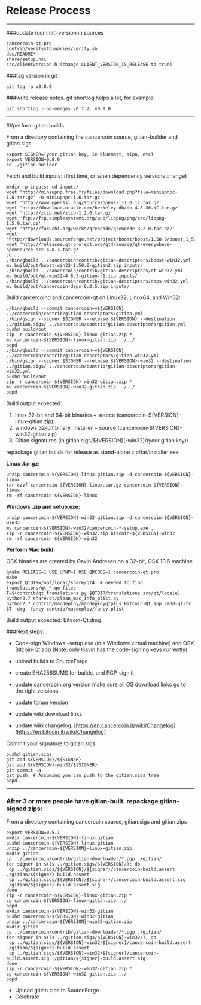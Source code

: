 Release Process
====================

* * *

###update (commit) version in sources


	cancercoin-qt.pro
	contrib/verifysfbinaries/verify.sh
	doc/README*
	share/setup.nsi
	src/clientversion.h (change CLIENT_VERSION_IS_RELEASE to true)

###tag version in git

	git tag -a v0.8.0

###write release notes. git shortlog helps a lot, for example:

	git shortlog --no-merges v0.7.2..v0.8.0

* * *

##perform gitian builds

 From a directory containing the cancercoin source, gitian-builder and gitian.sigs
  
	export SIGNER=(your gitian key, ie bluematt, sipa, etc)
	export VERSION=0.8.0
	cd ./gitian-builder

 Fetch and build inputs: (first time, or when dependency versions change)

	mkdir -p inputs; cd inputs/
	wget 'http://miniupnp.free.fr/files/download.php?file=miniupnpc-1.6.tar.gz' -O miniupnpc-1.6.tar.gz
	wget 'http://www.openssl.org/source/openssl-1.0.1c.tar.gz'
	wget 'http://download.oracle.com/berkeley-db/db-4.8.30.NC.tar.gz'
	wget 'http://zlib.net/zlib-1.2.6.tar.gz'
	wget 'ftp://ftp.simplesystems.org/pub/libpng/png/src/libpng-1.5.9.tar.gz'
	wget 'http://fukuchi.org/works/qrencode/qrencode-3.2.0.tar.bz2'
	wget 'http://downloads.sourceforge.net/project/boost/boost/1.50.0/boost_1_50_0.tar.bz2'
	wget 'http://releases.qt-project.org/qt4/source/qt-everywhere-opensource-src-4.8.3.tar.gz'
	cd ..
	./bin/gbuild ../cancercoin/contrib/gitian-descriptors/boost-win32.yml
	mv build/out/boost-win32-1.50.0-gitian2.zip inputs/
	./bin/gbuild ../cancercoin/contrib/gitian-descriptors/qt-win32.yml
	mv build/out/qt-win32-4.8.3-gitian-r1.zip inputs/
	./bin/gbuild ../cancercoin/contrib/gitian-descriptors/deps-win32.yml
	mv build/out/cancercoin-deps-0.0.5.zip inputs/

 Build cancercoind and cancercoin-qt on Linux32, Linux64, and Win32:
  
	./bin/gbuild --commit cancercoin=v${VERSION} ../cancercoin/contrib/gitian-descriptors/gitian.yml
	./bin/gsign --signer $SIGNER --release ${VERSION} --destination ../gitian.sigs/ ../cancercoin/contrib/gitian-descriptors/gitian.yml
	pushd build/out
	zip -r cancercoin-${VERSION}-linux-gitian.zip *
	mv cancercoin-${VERSION}-linux-gitian.zip ../../
	popd
	./bin/gbuild --commit cancercoin=v${VERSION} ../cancercoin/contrib/gitian-descriptors/gitian-win32.yml
	./bin/gsign --signer $SIGNER --release ${VERSION}-win32 --destination ../gitian.sigs/ ../cancercoin/contrib/gitian-descriptors/gitian-win32.yml
	pushd build/out
	zip -r cancercoin-${VERSION}-win32-gitian.zip *
	mv cancercoin-${VERSION}-win32-gitian.zip ../../
	popd

  Build output expected:

  1. linux 32-bit and 64-bit binaries + source (cancercoin-${VERSION}-linux-gitian.zip)
  2. windows 32-bit binary, installer + source (cancercoin-${VERSION}-win32-gitian.zip)
  3. Gitian signatures (in gitian.sigs/${VERSION}[-win32]/(your gitian key)/

repackage gitian builds for release as stand-alone zip/tar/installer exe

**Linux .tar.gz:**

	unzip cancercoin-${VERSION}-linux-gitian.zip -d cancercoin-${VERSION}-linux
	tar czvf cancercoin-${VERSION}-linux.tar.gz cancercoin-${VERSION}-linux
	rm -rf cancercoin-${VERSION}-linux

**Windows .zip and setup.exe:**

	unzip cancercoin-${VERSION}-win32-gitian.zip -d cancercoin-${VERSION}-win32
	mv cancercoin-${VERSION}-win32/cancercoin-*-setup.exe .
	zip -r cancercoin-${VERSION}-win32.zip bitcoin-${VERSION}-win32
	rm -rf cancercoin-${VERSION}-win32

**Perform Mac build:**

  OSX binaries are created by Gavin Andresen on a 32-bit, OSX 10.6 machine.

	qmake RELEASE=1 USE_UPNP=1 USE_QRCODE=1 cancercoin-qt.pro
	make
	export QTDIR=/opt/local/share/qt4  # needed to find translations/qt_*.qm files
	T=$(contrib/qt_translations.py $QTDIR/translations src/qt/locale)
	python2.7 share/qt/clean_mac_info_plist.py
	python2.7 contrib/macdeploy/macdeployqtplus Bitcoin-Qt.app -add-qt-tr $T -dmg -fancy contrib/macdeploy/fancy.plist

 Build output expected: Bitcoin-Qt.dmg

###Next steps:

* Code-sign Windows -setup.exe (in a Windows virtual machine) and
  OSX Bitcoin-Qt.app (Note: only Gavin has the code-signing keys currently)

* upload builds to SourceForge

* create SHA256SUMS for builds, and PGP-sign it

* update cancercoin.org version
  make sure all OS download links go to the right versions

* update forum version

* update wiki download links

* update wiki changelog: [https://en.cancercoin.it/wiki/Changelog](https://en.bitcoin.it/wiki/Changelog)

Commit your signature to gitian.sigs:

	pushd gitian.sigs
	git add ${VERSION}/${SIGNER}
	git add ${VERSION}-win32/${SIGNER}
	git commit -a
	git push  # Assuming you can push to the gitian.sigs tree
	popd

-------------------------------------------------------------------------

### After 3 or more people have gitian-built, repackage gitian-signed zips:

From a directory containing cancercoin source, gitian.sigs and gitian zips

	export VERSION=0.5.1
	mkdir cancercoin-${VERSION}-linux-gitian
	pushd cancercoin-${VERSION}-linux-gitian
	unzip ../cancercoin-${VERSION}-linux-gitian.zip
	mkdir gitian
	cp ../cancercoin/contrib/gitian-downloader/*.pgp ./gitian/
	for signer in $(ls ../gitian.sigs/${VERSION}/); do
	 cp ../gitian.sigs/${VERSION}/${signer}/cancercoin-build.assert ./gitian/${signer}-build.assert
	 cp ../gitian.sigs/${VERSION}/${signer}/cancercoin-build.assert.sig ./gitian/${signer}-build.assert.sig
	done
	zip -r cancercoin-${VERSION}-linux-gitian.zip *
	cp cancercoin-${VERSION}-linux-gitian.zip ../
	popd
	mkdir cancercoin-${VERSION}-win32-gitian
	pushd cancercoin-${VERSION}-win32-gitian
	unzip ../cancercoin-${VERSION}-win32-gitian.zip
	mkdir gitian
	cp ../cancercoin/contrib/gitian-downloader/*.pgp ./gitian/
	for signer in $(ls ../gitian.sigs/${VERSION}-win32/); do
	 cp ../gitian.sigs/${VERSION}-win32/${signer}/cancercoin-build.assert ./gitian/${signer}-build.assert
	 cp ../gitian.sigs/${VERSION}-win32/${signer}/cancercoin-build.assert.sig ./gitian/${signer}-build.assert.sig
	done
	zip -r cancercoin-${VERSION}-win32-gitian.zip *
	cp cancercoin-${VERSION}-win32-gitian.zip ../
	popd

- Upload gitian zips to SourceForge
- Celebrate 
